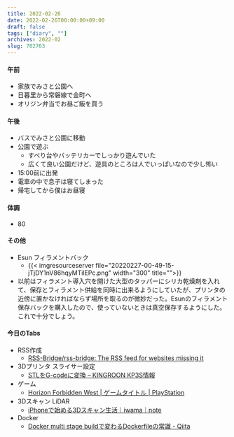 ```yaml
---
title: 2022-02-26
date: 2022-02-26T00:00:00+09:00
draft: false
tags: ["diary", ""]
archives: 2022-02
slug: 702763
---
```

#### 午前
- 家族でみさと公園へ
- 日暮里から常磐線で金町へ
- オリジン弁当でお昼ご飯を買う
#### 午後
- バスでみさと公園に移動
- 公園で遊ぶ
  - すべり台やバッテリカーでしっかり遊んでいた
  - 広くて良い公園だけど、遊具のところは人でいっぱいなので少し怖い
- 15:00前に出発
- 電車の中で息子は寝てしまった
- 帰宅してから僕はお昼寝
#### 体調
- 80
#### その他
- Esun フィラメントバック
  - {{< imgresourceserver file="20220227-00-49-15-jTjDY1nV86hqyMTilEPc.png" width="300" title="">}}
- 以前はフィラメント導入穴を開けた大型のタッパーにシリカ乾燥剤を入れて、保存とフィラメント供給を同時に出来るようにしていたが、プリンタの近傍に置かなければならず場所を取るのが微妙だった。Esunのフィラメント保存バックを購入したので、使っていないときは真空保存するようにした。これで十分でしょう。
#### 今日のTabs
- RSS作成
  - [RSS-Bridge/rss-bridge: The RSS feed for websites missing it](https://github.com/RSS-Bridge/rss-bridge)
- 3Dプリンタ スライサー設定
  - [STLをG-codeに変換 – KINGROON KP3S情報](http://hitoriblog.com/kingroon_kp3s/docs/how_to_use_a_slicer/)
- ゲーム
  - [Horizon Forbidden West | ゲームタイトル | PlayStation](https://www.playstation.com/ja-jp/games/horizon-forbidden-west/)
- 3Dスキャン LiDAR
  - [iPhoneで始める3Dスキャン生活｜iwama｜note](https://note.com/iwamah1/n/n5df9a5daaae4)
- Docker
  - [Docker multi stage buildで変わるDockerfileの常識 - Qiita](https://qiita.com/minamijoyo/items/711704e85b45ff5d6405)